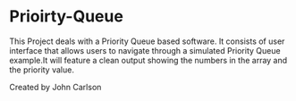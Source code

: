 # Prioirty-Queue
This Project deals with a Priority Queue based software. It consists of user interface that allows users to navigate through a simulated Priority Queue example.It will feature a clean output showing the numbers in the array and the priority value.



Created by John Carlson
